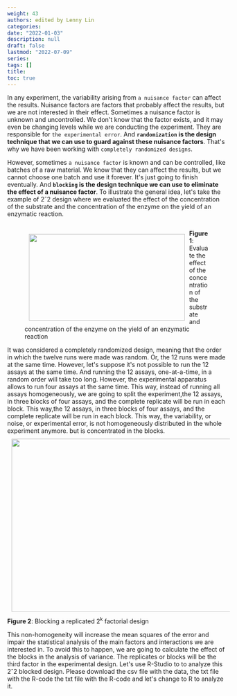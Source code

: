 ```yaml
---
weight: 43
authors: edited by Lenny Lin
categories: 
date: "2022-01-03"
description: null
draft: false
lastmod: "2022-07-09"
series: 
tags: []
title: 
toc: true
---
```





<!--more-->

In any experiment, the variability arising from `a nuisance factor` can affect the results. Nuisance factors are factors that probably affect the results, but we are not interested in their effect. Sometimes a nuisance factor is unknown and uncontrolled. We don't know that the factor exists, and it may even be changing levels while we are conducting the experiment. They are responsible for `the experimental error`. And **`randomization` is the design technique that we can use to guard against these nuisance factors**. That's why we have been working with `completely randomized designs`.   

However, sometimes `a nuisance factor` is known and can be controlled, like batches of a raw material. We know that they can affect the results, but we cannot choose one batch and use it forever. It's just going to finish eventually. And **`blocking` is the design technique we can use to eliminate the effect of a nuisance factor**. To illustrate the general idea, let's take the example of 2ˆ2 design where we evaluated the effect of the concentration of the substrate and the concentration of the enzyme on the yield of an enzymatic reaction. 
<div class="row">
  <div class="column">
  <figure>
<img width ="360" height= "200" src = "/docs/images/Screenshot 2022-08-02 122134.png" style ="float: left" HSPACE="10" VSPACE="10"/>
<figcaption><b>Figure 1</b>: Evaluate the effect of the concentration of the substrate and concentration of the enzyme on the yield of an enzymatic reaction</figcaption>
</figure>
  </div>
</div>
It was considered a completely randomized design, meaning that the order in which the twelve runs were made was random. Or, the 12 runs were made at the same time. However, let's suppose it's not possible to run the 12 assays at the same time. And running the 12 assays, one-at-a-time, in a random order will take too long. However, the experimental apparatus allows to run four assays at the same time. This way, instead of running all assays homogeneously, we are going to split the experiment,the 12 assays, in three blocks of four assays, and the complete replicate will be run in each block.  This way,the 12 assays, in three blocks of four assays, and the complete replicate will be run in each block.  This way, the variability, or noise, or experimental error, is not homogeneously distributed in the whole experiment anymore. but is concentrated in the blocks.  

<img width ="720" height= "400" src = "/docs/images/Screenshot 2022-08-02 124847.png" style ="float: left" HSPACE="10" VSPACE="10"/>
<figcaption><b>Figure 2</b>: Blocking a replicated 2<sup>k</sup> factorial design</figcaption>

This non-homogeneity will increase the mean squares of the error and impair the statistical analysis of the main factors and interactions we are interested in. To avoid this to happen, we are going to calculate the effect of the blocks in the analysis of variance. The replicates or blocks will be the third factor in the experimental design. Let's use R-Studio to to analyze this 2ˆ2 blocked design. Please download the csv file with the data, the txt file with the R-code the txt file with the R-code and let's change to R to analyze it. 